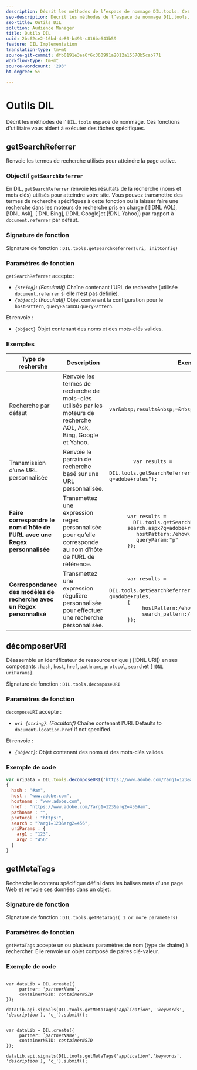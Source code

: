 ```yaml
---
description: Décrit les méthodes de l’espace de nommage DIL.tools. Ces fonctions d'utilitaire vous aident à exécuter des tâches spécifiques.
seo-description: Décrit les méthodes de l’espace de nommage DIL.tools. Ces fonctions d'utilitaire vous aident à exécuter des tâches spécifiques.
seo-title: Outils DIL
solution: Audience Manager
title: Outils DIL
uuid: 2bc62ce2-16bd-4e80-b493-c816ba643b59
feature: DIL Implementation
translation-type: tm+mt
source-git-commit: dfb0191e3ea6f6c360991a2012a15570b5cab771
workflow-type: tm+mt
source-wordcount: '293'
ht-degree: 5%

---
```



# Outils DIL

Décrit les méthodes de l’ `DIL.tools` espace de nommage. Ces fonctions d&#39;utilitaire vous aident à exécuter des tâches spécifiques.

<!-- 

c_dil_functions.xml

 -->

## getSearchReferrer

Renvoie les termes de recherche utilisés pour atteindre la page active.

<!-- 

r_dil_get_search_referrer.xml

 -->

### Objectif `getSearchReferrer`

En DIL, `getSearchReferrer` renvoie les résultats de la recherche (noms et mots clés) utilisés pour atteindre votre site. Vous pouvez transmettre des termes de recherche spécifiques à cette fonction ou la laisser faire une recherche dans les moteurs de recherche pris en charge ( [!DNL AOL], [!DNL Ask], [!DNL Bing], [!DNL Google]et [!DNL Yahoo]) par rapport à `document.referrer` par défaut.

### Signature de fonction

Signature de fonction : `DIL.tools.getSearchReferrer(uri, initConfig)`

### Paramètres de fonction

`getSearchReferrer` accepte :

* *`{string}`*: *(Facultatif)* Chaîne contenant l’URL de recherche (utilisée `document.referrer` si elle n’est pas définie).
* *`{object}`*: *(Facultatif)* Objet contenant la configuration pour le `hostPattern`, `queryParam`ou `queryPattern`.

Et renvoie :

* `{object}` Objet contenant des noms et des mots-clés valides.

### Exemples

<table id="table_D035276601EC428295E4D619F05BB8D0"> 
 <thead> 
  <tr> 
   <th> Type de recherche </th> 
   <th> Description </th> 
   <th> Exemple de code </th> 
  </tr> 
 </thead>
 <tbody> 
  <tr> 
   <td> Recherche par défaut</td> 
   <td> Renvoie les termes de recherche de mots-clés utilisés par les moteurs de recherche AOL, Ask, Bing, Google et Yahoo. </td> 
   <td>
      <code>var&amp;nbsp;results&amp;nbsp;=&amp;nbsp;DIL.tools.getSearchReferrer();</code> 
  </td>
  </tr> 
  <tr> 
   <td>Transmission d’une URL personnalisée</td> 
   <td>Renvoie le parrain de recherche basé sur une URL personnalisée.</td> 
   <td> 
  <code>
        var&nbsp;results&nbsp;= 
        DIL.tools.getSearchReferrer("https://www.ehow.com/search.aspx?q=adobe+rules");
  </code>
</td> 
  </tr> 
  <tr> 
   <td> <b>Faire correspondre le nom d’hôte de l’URL avec une Regex personnalisée</b></td> 
   <td> Transmettez une expression regex personnalisée pour qu’elle corresponde au nom d’hôte de l’URL de référence. </td> 
   <td> 
  <code>
      var results = 
        DIL.tools.getSearchReferrer("https://www.ehow.com/
      search.aspx?q=adobe+rules",{ 
      &nbsp;&nbsp;&nbsp;hostPattern:/ehow\./, 
      &nbsp;&nbsp;&nbsp;queryParam:"p" 
      }); 
  </code>
  </td></tr> 
  <tr> 
   <td> <b>Correspondance des modèles de recherche avec un Regex personnalisé</b> </td> 
   <td> Transmettez une expression régulière personnalisée pour effectuer une recherche personnalisée. </td> 
   <td> 
    <code>
      var&nbsp;results&nbsp;= 
      DIL.tools.getSearchReferrer("https://www.ehow.com/search.aspx?q=adobe+rules,
      {
        &nbsp;&nbsp;&nbsp;hostPattern:/ehow\./, 
        &nbsp;&nbsp;&nbsp;search_pattern:/[&amp;\?]p=([^&amp;]+/ 
      });
    </code>
   </td> 
  </tr> 
 </tbody> 
</table>

## décomposerURI

Déassemble un identificateur de ressource unique ( [!DNL URI]) en ses composants : `hash`, `host`, `href`, `pathname`, `protocol`, `search`et `[!DNL uriParams]`.

<!-- 

r_dil_decompose.xml

 -->

Signature de fonction : `DIL.tools.decomposeURI`

### Paramètres de fonction

`decomposeURI` accepte :

* *`uri {string}`*: *(Facultatif)* Chaîne contenant l’URI. Defaults to `document.location.href` if not specified.

Et renvoie :

* *`{object}`*: Objet contenant des noms et des mots-clés valides.

### Exemple de code


```javascript
var uriData = DIL.tools.decomposeURI('https://www.adobe.com/?arg1=123&arg2=456#am'); 
{ 
  hash : "#am", 
  host : "www.adobe.com", 
  hostname : "www.adobe.com", 
  href : "https://www.adobe.com/?arg1=123&arg2=456#am", 
  pathname : "", 
  protocol : "https:", 
  search : "?arg1=123&arg2=456", 
  uriParams : { 
    arg1 : "123", 
    arg2 : "456" 
  } 
}
```

## getMetaTags

Recherche le contenu spécifique défini dans les balises meta d&#39;une page Web et renvoie ces données dans un objet.

<!-- 

r_dil_get_metatags.xml

 -->

### Signature de fonction

Signature de fonction : `DIL.tools.getMetaTags( 1 or more parameters)`

### Paramètres de fonction

`getMetaTags` accepte un ou plusieurs paramètres de nom (type de chaîne) à rechercher. Elle renvoie un objet composé de paires clé-valeur.

### Exemple de code

<pre class="&ldquo;javascript&rdquo;"><code>
var dataLib = DIL.create({ 
     partner: '<i>partnerName'</i>, 
     containerNSID: <i>containerNSID</i> 
}); 

dataLib.api.signals(DIL.tools.getMetaTags('<i>application</i>', '<i>keywords</i>',  '<i>description</i>'), 'c_').submit();
</code></pre>

<pre><code>
var dataLib = DIL.create({ 
     partner: <i>`partnerName'</i>, 
     containerNSID: <i>containerNSID</i> 
}); 

dataLib.api.signals(DIL.tools.getMetaTags('<i>application</i>','<i>keywords</i>', '<i>description</i>'), 'c_').submit();
</code></pre>
